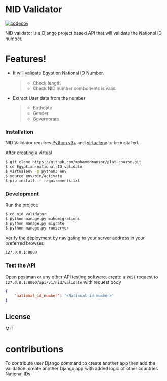 # NID Validator

[![codecov](https://codecov.io/gh/mohamedmansor/Egyptian-national-ID-validator/branch/main/graph/badge.svg?token=FB8DUJS8L6)](https://codecov.io/gh/mohamedmansor/Egyptian-national-ID-validator)


NID validator is a  Django project based API that will validate the National ID number.

# Features!
- It will validate Egyption National ID Number.
    > - Check length
    > - Check NID number combonents is valid.
- Extract User data from the number
    > - Birthdate
    > - Gender
    > - Governorate

### Installation

NID Validator requires [Python v3+](https://www.python.org/download/releases/3.0/) and [virtualenv](https://virtualenv.pypa.io/en/latest/) to be installed.

After creating a virtual

```sh
$ git clone https://github.com/mohamedmansor/plat-course.git
$ cd Egyptian-national-ID-validator
$ virtualenv -p python3 env
$ source env/bin/activate
$ pip install -r requirements.txt
```
### Development
Run the project:
```sh
$ cd nid_validator
$ python manage.py makemigrations
$ python manage.py migrate
$ python manage.py runserver
```

Verify the deployment by navigating to your server address in your preferred browser.

```sh
127.0.0.1:8000
```
### Test the API

Open postman or any other API testing software.
create a `POST` request to `127.0.0.1:8000/api/v1/nid/validate`
with request body
```json
{
    "national_id_number": "<National-id-number>"
}
```

License
----

MIT

# contributions
To contribute user Django command to create another app then add the validation. create another Django app with added logic of other countries National IDs
